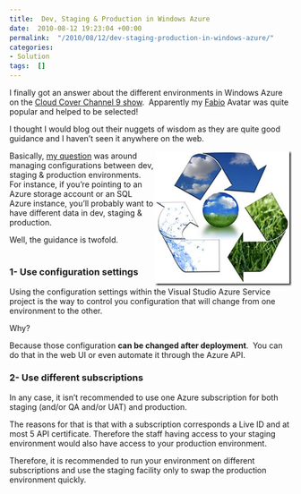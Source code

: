```yaml
---
title:  Dev, Staging & Production in Windows Azure
date:  2010-08-12 19:23:04 +00:00
permalink:  "/2010/08/12/dev-staging-production-in-windows-azure/"
categories:
- Solution
tags:  []
---
```

<p>I finally got an answer about the different environments in Windows Azure on the <a href="http://channel9.msdn.com/shows/Cloud+Cover/Cloud-Cover-Episode-21-Your-Questions-Answered/">Cloud Cover Channel 9 show</a>.&#160; Apparently my <a href="http://en.wikipedia.org/wiki/Fabio_Lanzoni">Fabio</a> Avatar was quite popular and helped to be selected!</p>  <p>I thought I would blog out their nuggets of wisdom as they are quite good guidance and I haven’t seen it anywhere on the web.</p>  <p><a href="assets/2010/8/dev-staging-production-in-windows-azure/environment1.jpg"><img style="display:inline;margin-left:0;margin-right:0;border-width:0;" title="environment[1]" border="0" alt="environment[1]" align="right" src="assets/2010/8/dev-staging-production-in-windows-azure/environment1_thumb.jpg" width="244" height="241" /></a> Basically, <a href="http://channel9.msdn.com/shows/Cloud+Cover/Cloud-Cover-Episode-18-ASPNET-Providers/?CommentID=560999">my question</a> was around managing configurations between dev, staging &amp; production environments.&#160; For instance, if you’re pointing to an Azure storage account or an SQL Azure instance, you’ll probably want to have different data in dev, staging &amp; production.</p>  <p>Well, the guidance is twofold.</p>  <h1></h1>  <h1></h1>  <h3>1- Use configuration settings</h3>  <p>Using the configuration settings within the Visual Studio Azure Service project is the way to control you configuration that will change from one environment to the other.</p>  <p>Why?</p>  <p>Because those configuration <strong>can be changed after deployment</strong>.&#160; You can do that in the web UI or even automate it through the Azure API.</p>  <h3>2- Use different subscriptions</h3>  <p>In any case, it isn’t recommended to use one Azure subscription for both staging (and/or QA and/or UAT) and production.</p>  <p>The reasons for that is that with a subscription corresponds a Live ID and at most 5 API certificate. Therefore the staff having access to your staging environment would also have access to your production environment.</p>  <p>Therefore, it is recommended to run your environment on different subscriptions and use the staging facility only to swap the production environment quickly.</p>